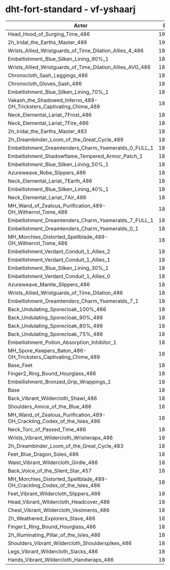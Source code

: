 # dht-fort-standard - vf-yshaarj
| Actor | DPS | Increase |
|---|:---:|:---:|
|Head_Hood_of_Surging_Time_486|191305|2.91%|
|2h_Iridal_the_Earths_Master_489|190067|2.24%|
|Wrists_Allied_Wristguards_of_Time_Dilation_Allies_4_486|189158|1.75%|
|Embellishment_Blue_Silken_Lining_90%_1|188957|1.64%|
|Wrists_Allied_Wristguards_of_Time_Dilation_Allies_AVG_486|188553|1.43%|
|Chronocloth_Sash_Leggings_486|188534|1.42%|
|Chronocloth_Gloves_Sash_486|188259|1.27%|
|Embellishment_Blue_Silken_Lining_70%_1|188201|1.24%|
|Vakash_the_Shadowed_Inferno_489-OH_Tricksters_Captivating_Chime_489|188148|1.21%|
|Neck_Elemental_Lariat_7Frost_486|187854|1.05%|
|Neck_Elemental_Lariat_7Fire_486|187770|1.01%|
|2h_Iridal_the_Earths_Master_483|187641|0.94%|
|2h_Dreambinder_Loom_of_the_Great_Cycle_489|187596|0.91%|
|Embellishment_Dreamtenders_Charm_Ysemeralds_0_FULL_1|187486|0.85%|
|Embellishment_Shadowflame_Tempered_Armor_Patch_1|187453|0.84%|
|Embellishment_Blue_Silken_Lining_50%_1|187444|0.83%|
|Azureweave_Robe_Slippers_486|187270|0.74%|
|Neck_Elemental_Lariat_7Earth_486|187255|0.73%|
|Embellishment_Blue_Silken_Lining_40%_1|187245|0.72%|
|Neck_Elemental_Lariat_7Air_486|187200|0.70%|
|MH_Wand_of_Zealous_Purification_489-OH_Witherrot_Tome_486|187188|0.69%|
|Embellishment_Dreamtenders_Charm_Ysemeralds_7_FULL_1|187049|0.62%|
|Embellishment_Dreamtenders_Charm_Ysemeralds_0_1|187012|0.60%|
|MH_Morchies_Distorted_Spellblade_489-OH_Witherrot_Tome_486|186895|0.54%|
|Embellishment_Verdant_Conduit_1_Allies_2|186894|0.53%|
|Embellishment_Verdant_Conduit_1_Allies_1|186834|0.50%|
|Embellishment_Blue_Silken_Lining_30%_1|186815|0.49%|
|Embellishment_Verdant_Conduit_1_Allies_0|186775|0.47%|
|Azureweave_Mantle_Slippers_486|186767|0.47%|
|Wrists_Allied_Wristguards_of_Time_Dilation_486|186689|0.42%|
|Embellishment_Dreamtenders_Charm_Ysemeralds_7_1|186602|0.38%|
|Back_Undulating_Sporecloak_100%_486|186552|0.35%|
|Back_Undulating_Sporecloak_90%_486|186428|0.28%|
|Back_Undulating_Sporecloak_80%_486|186368|0.25%|
|Back_Undulating_Sporecloak_75%_486|186366|0.25%|
|Embellishment_Potion_Absorption_Inhibitor_1|186329|0.23%|
|MH_Spore_Keepers_Baton_486-OH_Tricksters_Captivating_Chime_489|186114|0.12%|
|Base_Feet|186079|0.10%|
|Finger2_Ring_Bound_Hourglass_486|186016|0.06%|
|Embellishment_Bronzed_Grip_Wrappings_1|185940|0.02%|
|Base|185900|0.00%|
|Back_Vibrant_Wildercloth_Shawl_486|185756|-0.08%|
|Shoulders_Amice_of_the_Blue_486|185746|-0.08%|
|MH_Wand_of_Zealous_Purification_489-OH_Crackling_Codex_of_the_Isles_486|185738|-0.09%|
|Neck_Torc_of_Passed_Time_486|185684|-0.12%|
|Wrists_Vibrant_Wildercloth_Wristwraps_486|185666|-0.13%|
|2h_Dreambinder_Loom_of_the_Great_Cycle_483|185592|-0.17%|
|Feet_Blue_Dragon_Soles_486|185555|-0.19%|
|Waist_Vibrant_Wildercloth_Girdle_486|185547|-0.19%|
|Back_Voice_of_the_Silent_Star_457|185388|-0.28%|
|MH_Morchies_Distorted_Spellblade_489-OH_Crackling_Codex_of_the_Isles_486|185351|-0.30%|
|Feet_Vibrant_Wildercloth_Slippers_486|185259|-0.34%|
|Head_Vibrant_Wildercloth_Headcover_486|185084|-0.44%|
|Chest_Vibrant_Wildercloth_Vestments_486|185044|-0.46%|
|2h_Weathered_Explorers_Stave_486|184842|-0.57%|
|Finger1_Ring_Bound_Hourglass_486|184816|-0.58%|
|2h_Illuminating_Pillar_of_the_Isles_486|184687|-0.65%|
|Shoulders_Vibrant_Wildercloth_Shoulderspikes_486|184650|-0.67%|
|Legs_Vibrant_Wildercloth_Slacks_486|184407|-0.80%|
|Hands_Vibrant_Wildercloth_Handwraps_486|184167|-0.93%|

